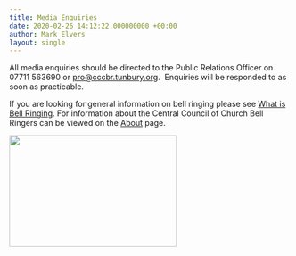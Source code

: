 ```yaml
---
title: Media Enquiries
date: 2020-02-26 14:12:22.000000000 +00:00
author: Mark Elvers
layout: single
---
```

All media enquiries should be directed to the Public Relations Officer on 07711 563690 or <pro@cccbr.tunbury.org>.  Enquiries will be responded to as soon as practicable.

If you are looking for general information on bell ringing please see [What is Bell Ringing](/bellringing/what-is-bell-ringing/). For information about the Central Council of Church Bell Ringers can be viewed on the [About](/about/) page.

<img loading="lazy" width="300" height="200" src="https://cccbr.org.uk/wp-content/uploads/2018/11/bells-e1543182688336-300x200.jpg" alt="" srcset="https://cccbr.org.uk/wp-content/uploads/2018/11/bells-e1543182688336-300x200.jpg 300w, https://cccbr.org.uk/wp-content/uploads/2018/11/bells-e1543182688336-768x512.jpg 768w, https://cccbr.org.uk/wp-content/uploads/2018/11/bells-e1543182688336-1024x683.jpg 1024w, https://cccbr.org.uk/wp-content/uploads/2018/11/bells-e1543182688336-600x400.jpg 600w, https://cccbr.org.uk/wp-content/uploads/2018/11/bells-e1543182688336.jpg 1920w" sizes="(max-width: 300px) 100vw, 300px" />
